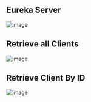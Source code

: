 ## Eureka Server 

![image](https://github.com/user-attachments/assets/c99b663e-5126-4f4c-9d1e-3d00672679ff)

## Retrieve all Clients

![image](https://github.com/user-attachments/assets/62897dd1-ba8f-433f-879d-9c9257644b3d)

## Retrieve Client By ID

![image](https://github.com/user-attachments/assets/53056071-15ed-4d03-8479-4377a0f79fb0)


